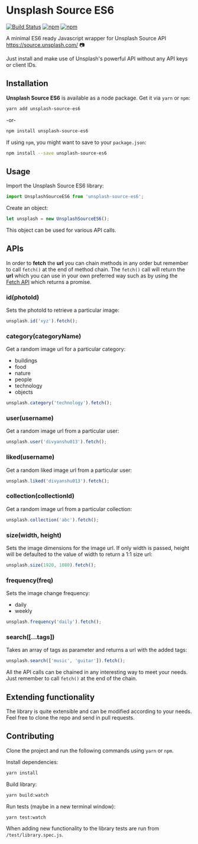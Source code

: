 # Unsplash Source ES6
[![Build Status](https://travis-ci.org/divyanshu013/unsplash-source-es6.svg?branch=master)](https://travis-ci.org/divyanshu013/unsplash-source-es6)
[![npm](https://img.shields.io/npm/v/unsplash-source-es6.svg)]()
[![npm](https://img.shields.io/npm/dt/unsplash-source-es6.svg)]()

A minimal ES6 ready Javascript wrapper for Unsplash Source API https://source.unsplash.com/ :camera:

Just install and make use of Unsplash's powerful API without any API keys or client IDs.

## Installation

**Unsplash Source ES6** is available as a node package. Get it via `yarn` or `npm`:

```bash
yarn add unsplash-source-es6
```

-or-

```bash
npm install unsplash-source-es6
```

If using `npm`, you might want to save to your `package.json`:

```bash
npm install --save unsplash-source-es6
```

## Usage

Import the Unsplash Source ES6 library:

```javascript
import UnsplashSourceES6 from 'unsplash-source-es6';
```

Create an object:

```javascript
let unsplash = new UnsplashSourceES6();
```

This object can be used for various API calls.

## APIs

In order to **fetch** the **url** you can chain methods in any order but remember to call `fetch()` at the end of method chain. The `fetch()` call will return the **url** which you can use in your own preferred way such as by using the [Fetch API](https://developer.mozilla.org/en-US/docs/Web/API/Fetch_API/Using_Fetch) which returns a promise.

### id(photoId)
Sets the photoId to retrieve a particular image:

```javascript
unsplash.id('xyz').fetch();
```

### category(categoryName)
Get a random image url for a particular category:
-  buildings
-  food
-  nature
-  people
-  technology
-  objects

```javascript
unsplash.category('technology').fetch();
```

### user(username)
Get a random image url from a particular user:

```javascript
unsplash.user('divyanshu013').fetch();
```

### liked(username)
Get a random liked image url from a particular user:

```javascript
unsplash.liked('divyanshu013').fetch();
```

### collection(collectionId)
Get a random image url from a particular collection:

```javascript
unsplash.collection('abc').fetch();
```

### size(width, height)
Sets the image dimensions for the image url. If only width is passed, height will be defaulted to the value of width to return a 1:1 size url:

```javascript
unsplash.size(1920, 1080).fetch();
```

### frequency(freq)
Sets the image change frequency:
- daily
- weekly

```javascript
unsplash.frequency('daily').fetch();
```

### search([...tags])
Takes an array of tags as parameter and returns a url with the added tags:

```javascript
unsplash.search(['music', 'guitar']).fetch();
```

All the API calls can be chained in any interesting way to meet your needs. Just remember to call `fetch()` at the end of the chain.

## Extending functionality
The library is quite extensible and can be modified according to your needs. Feel free to clone the repo and send in pull requests.

## Contributing
Clone the project and run the following commands using `yarn` or `npm`.

Install dependencies:
```bash
yarn install
```

Build library:
```bash
yarn build:watch
```

Run tests (maybe in a new terminal window):
```bash
yarn test:watch
```

When adding new functionality to the library tests are run from `/test/library.spec.js`.
